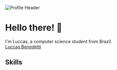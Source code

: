 ![Profile Header](https://github.com/LuccasBenedetti/files/blob/main/welcome.png)

<h1>Hello there! 👋</h1>
  I'm Luccas, a computer science student from Brazil. 
<div class="badge-base LI-profile-badge" data-locale="pt_BR" data-size="medium" data-theme="dark" data-type="VERTICAL" data-vanity="luccas-benedetti-994829221" data-version="v1"><a class="badge-base__link LI-simple-link" href="https://br.linkedin.com/in/luccas-benedetti-994829221?trk=profile-badge">Luccas Benedetti</a></div>
              
<h2>Skills</h2>
